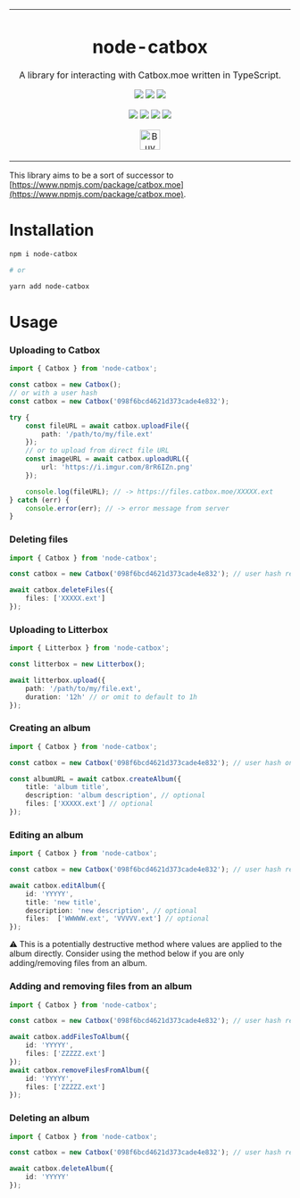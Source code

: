 <p align="center">
	<table>
		<tbody>
			<td align="center">
				<h1>node-catbox</h1>
				<p>A library for interacting with Catbox.moe written in TypeScript.</p>
				<p>
					<a href="https://www.npmjs.com/package/node-catbox"><img src="https://img.shields.io/npm/v/node-catbox?color=crimson&label=node-catbox&logo=npm&style=flat-square"></a>
					<a href="https://www.npmjs.com/package/node-catbox"><img src="https://img.shields.io/npm/dt/node-catbox?color=crimson&logo=npm&style=flat-square"></a>
					<a href="https://www.npmjs.com/package/node-catbox"><img src="https://img.shields.io/librariesio/release/npm/node-catbox?color=crimson&logo=npm&style=flat-square"></a>
				</p>
				<p>
					<a href="https://github.com/depthbomb/node-catbox/releases/latest"><img src="https://img.shields.io/github/release-date/depthbomb/node-catbox.svg?label=Released&logo=github&style=flat-square"></a>
					<a href="https://github.com/depthbomb/node-catbox/releases/latest"><img src="https://img.shields.io/github/release/depthbomb/node-catbox.svg?label=Stable&logo=github&style=flat-square"></a>
					<a href="https://github.com/depthbomb/node-catbox"><img src="https://img.shields.io/github/repo-size/depthbomb/node-catbox.svg?label=Repo%20Size&logo=github&style=flat-square"></a>
					<a href="https://github.com/depthbomb/node-catbox/releases/latest"><img src="https://img.shields.io/github/downloads/depthbomb/node-catbox/latest/total.svg?label=Downloads&logo=github&style=flat-square"></a>
				</p>
				<p>
					<a href='https://ko-fi.com/O4O1DV77' target='_blank'><img height='36' src='https://cdn.ko-fi.com/cdn/kofi1.png?v=3' alt='Buy Me a Coffee at ko-fi.com' /></a>
				</p>
				<img width="2000" height="0">
			</td>
		</tbody>
	</table>
</p>

This library aims to be a sort of successor to [https://www.npmjs.com/package/catbox.moe](https://www.npmjs.com/package/catbox.moe).

# Installation

```sh
npm i node-catbox

# or

yarn add node-catbox
```

# Usage

### Uploading to Catbox

```ts
import { Catbox } from 'node-catbox';

const catbox = new Catbox();
// or with a user hash
const catbox = new Catbox('098f6bcd4621d373cade4e832');

try {
	const fileURL = await catbox.uploadFile({
		path: '/path/to/my/file.ext'
	});
	// or to upload from direct file URL
	const imageURL = await catbox.uploadURL({
		url: 'https://i.imgur.com/8rR6IZn.png'
	});

	console.log(fileURL); // -> https://files.catbox.moe/XXXXX.ext
} catch (err) {
	console.error(err); // -> error message from server
}
```

### Deleting files

```ts
import { Catbox } from 'node-catbox';

const catbox = new Catbox('098f6bcd4621d373cade4e832'); // user hash required

await catbox.deleteFiles({
	files: ['XXXXX.ext']
});
```

### Uploading to Litterbox

```ts
import { Litterbox } from 'node-catbox';

const litterbox = new Litterbox();

await litterbox.upload({
	path: '/path/to/my/file.ext',
	duration: '12h' // or omit to default to 1h
});
```

### Creating an album

```ts
import { Catbox } from 'node-catbox';

const catbox = new Catbox('098f6bcd4621d373cade4e832'); // user hash only required if you plan to edit or delete the album later

const albumURL = await catbox.createAlbum({
	title: 'album title',
	description: 'album description', // optional
	files: ['XXXXX.ext'] // optional
});
```

### Editing an album

```ts
import { Catbox } from 'node-catbox';

const catbox = new Catbox('098f6bcd4621d373cade4e832'); // user hash required

await catbox.editAlbum({
	id: 'YYYYY',
	title: 'new title',
	description: 'new description', // optional
	files:  ['WWWWW.ext', 'VVVVV.ext'] // optional
});
```

⚠️ This is a potentially destructive method where values are applied to the album directly. Consider using the method below if you are only adding/removing files from an album.

### Adding and removing files from an album

```ts
import { Catbox } from 'node-catbox';

const catbox = new Catbox('098f6bcd4621d373cade4e832'); // user hash required

await catbox.addFilesToAlbum({
	id: 'YYYYY',
	files: ['ZZZZZ.ext']
});
await catbox.removeFilesFromAlbum({
	id: 'YYYYY',
	files: ['ZZZZZ.ext']
});
```

### Deleting an album

```ts
import { Catbox } from 'node-catbox';

const catbox = new Catbox('098f6bcd4621d373cade4e832'); // user hash required

await catbox.deleteAlbum({
	id: 'YYYYY'
});
```

